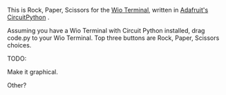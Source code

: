 This is Rock, Paper, Scissors for the [Wio Terminal](https://www.seeedstudio.com/Wio-Terminal-p-4509.html), written in [Adafruit's](https://adafruit.com) [CircuitPython](https://circuitpython.org) .

Assuming you have a Wio Terminal with Circuit Python installed, drag code.py to your Wio Terminal. Top three buttons are Rock, Paper, Scissors choices.

TODO:

Make it graphical.

Other?

